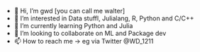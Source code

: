 - 👋 Hi, I’m gwd [you can call me walter]
- 👀 I’m interested in Data stuffl, Julialang, R, Python and C/C++
- 🌱 I’m currently learning Python and Julia
- 💞️ I’m looking to collaborate on ML and Package dev
- 📫 How to reach me -> eg via Twitter @WD_1211

<!---
gwd-at/gwd-at is a ✨ special ✨ repository because its `README.md` (this file) appears on your GitHub profile.
You can click the Preview link to take a look at your changes.
--->
